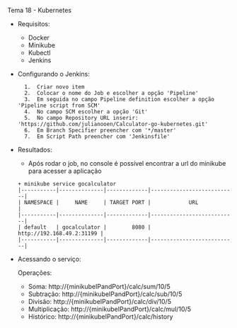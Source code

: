 Tema 18 - Kubernetes

* Requisitos:

	- Docker
	- Minikube
	- Kubectl
	- Jenkins
	
* Configurando o Jenkins:
		
		1.	Criar novo item
		2.	Colocar o nome do Job e escolher a opção 'Pipeline'
		3.	Em seguida no campo Pipeline definition escolher a opção 'Pipeline script from SCM'
		4.	No campo SCM escolher a opção 'Git'
		5.	No campo Repository URL inserir: 'https://github.com/julianooen/Calculator-go-kubernetes.git'
		6.	Em Branch Specifier preencher com '*/master'
		7.	Em Script Path preencher com 'Jenkinsfile'
	
* Resultados:
	
	- Após rodar o job, no console é possível encontrar a url do minikube para acesser a aplicação
    ```
    + minikube service gocalculator
    |-----------|--------------|-------------|---------------------------|
    | NAMESPACE |     NAME     | TARGET PORT |            URL            |
    |-----------|--------------|-------------|---------------------------|
    | default   | gocalculator |        8080 | http://192.168.49.2:31199 |
    |-----------|--------------|-------------|---------------------------|
    ```

* Acessando o serviço:

	Operações:
	- Soma: http://{minikubeIPandPort}/calc/sum/10/5
	- Subtração: http://{minikubeIPandPort}/calc/sub/10/5
	- Divisão: http://{minikubeIPandPort}/calc/div/10/5
	- Multiplicação: http://{minikubeIPandPort}/calc/mul/10/5
	- Histórico: http://{minikubeIPandPort}/calc/history

